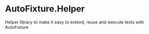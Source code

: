 # AutoFixture.Helper
Helper library to make it easy to extend, reuse and execute tests with AutoFixture


